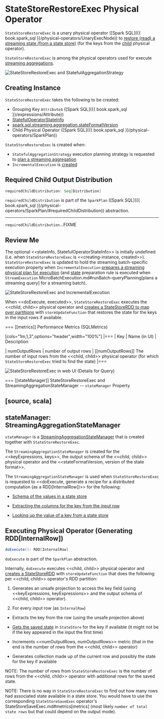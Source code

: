 # StateStoreRestoreExec Physical Operator

`StateStoreRestoreExec` is a unary physical operator ([Spark SQL]({{ book.spark_sql }}/physical-operators/UnaryExecNode)) to [restore (read) a streaming state (from a state store)](StateStoreReader.md) (for the keys from the [child](#child) physical operator).

`StateStoreRestoreExec` is among the physical operators used for execute [streaming aggregations](../streaming-aggregation/index.md).

![StateStoreRestoreExec and StatefulAggregationStrategy](../images/StateStoreRestoreExec-StatefulAggregationStrategy.png)

## Creating Instance

`StateStoreRestoreExec` takes the following to be created:

* <span id="keyExpressions"> Grouping Key `Attribute`s ([Spark SQL]({{ book.spark_sql }}/expressions/Attribute))
* <span id="stateInfo"> [StatefulOperatorStateInfo](../stateful-stream-processing/StatefulOperatorStateInfo.md)
* <span id="stateFormatVersion"> [spark.sql.streaming.aggregation.stateFormatVersion](../configuration-properties.md#spark.sql.streaming.aggregation.stateFormatVersion)
* <span id="child"> Child Physical Operator ([Spark SQL]({{ book.spark_sql }}/physical-operators/SparkPlan))

`StateStoreRestoreExec` is created when:

* `StatefulAggregationStrategy` execution planning strategy is requested to [plan a streaming aggregation](../execution-planning-strategies/StatefulAggregationStrategy.md#planStreamingAggregation)
* `IncrementalExecution` is [created](../IncrementalExecution.md#state)

## <span id="requiredChildDistribution"> Required Child Output Distribution

```scala
requiredChildDistribution: Seq[Distribution]
```

`requiredChildDistribution` is part of the `SparkPlan` ([Spark SQL]({{ book.spark_sql }}/physical-operators/SparkPlan/#requiredChildDistribution)) abstraction.

---

`requiredChildDistribution`...FIXME

## Review Me

The optional <<stateInfo, StatefulOperatorStateInfo>> is initially undefined (i.e. when `StateStoreRestoreExec` is <<creating-instance, created>>). `StateStoreRestoreExec` is updated to hold the streaming batch-specific execution property when `IncrementalExecution` [prepares a streaming physical plan for execution](../IncrementalExecution.md#preparations) (and [state](../IncrementalExecution.md#state) preparation rule is executed when `StreamExecution` MicroBatchExecution.md#runBatch-queryPlanning[plans a streaming query] for a streaming batch).

![StateStoreRestoreExec and IncrementalExecution](../images/StateStoreRestoreExec-IncrementalExecution.png)

When <<doExecute, executed>>, `StateStoreRestoreExec` executes the <<child, child>> physical operator and [creates a StateStoreRDD to map over partitions](../stateful-stream-processing/StateStoreOps.md#mapPartitionsWithStateStore) with `storeUpdateFunction` that restores the state for the keys in the input rows if available.

=== [[metrics]] Performance Metrics (SQLMetrics)

[cols="1m,1,3",options="header",width="100%"]
|===
| Key
| Name (in UI)
| Description

| numOutputRows
| number of output rows
| [[numOutputRows]] The number of input rows from the <<child, child>> physical operator (for which `StateStoreRestoreExec` tried to find the state)
|===

![StateStoreRestoreExec in web UI (Details for Query)](../images/StateStoreRestoreExec-webui-query-details.png)

=== [[stateManager]] StateStoreRestoreExec and StreamingAggregationStateManager -- `stateManager` Property

[source, scala]
----
stateManager: StreamingAggregationStateManager
----

`stateManager` is a [StreamingAggregationStateManager](../streaming-aggregation/StreamingAggregationStateManager.md) that is created together with `StateStoreRestoreExec`.

The `StreamingAggregationStateManager` is created for the <<keyExpressions, keys>>, the output schema of the <<child, child>> physical operator and the <<stateFormatVersion, version of the state format>>.

The `StreamingAggregationStateManager` is used when `StateStoreRestoreExec` is requested to <<doExecute, generate a recipe for a distributed computation (as a RDD[InternalRow])>> for the following:

* [Schema of the values in a state store](../streaming-aggregation/StreamingAggregationStateManager.md#getStateValueSchema)

* [Extracting the columns for the key from the input row](../streaming-aggregation/StreamingAggregationStateManager.md#getKey)

* [Looking up the value of a key from a state store](../streaming-aggregation/StreamingAggregationStateManager.md#get)

## <span id="doExecute"> Executing Physical Operator (Generating RDD[InternalRow])

```scala
doExecute(): RDD[InternalRow]
```

`doExecute` is part of the `SparkPlan` abstraction.

Internally, `doExecute` executes <<child, child>> physical operator and [creates a StateStoreRDD](../stateful-stream-processing/StateStoreOps.md#mapPartitionsWithStateStore) with `storeUpdateFunction` that does the following per <<child, child>> operator's RDD partition:

1. Generates an unsafe projection to access the key field (using <<keyExpressions, keyExpressions>> and the output schema of <<child, child>> operator).

1. For every input row (as `InternalRow`)

* Extracts the key from the row (using the unsafe projection above)

* [Gets the saved state](../stateful-stream-processing/StateStore.md#get) in `StateStore` for the key if available (it might not be if the key appeared in the input the first time)

* Increments <<numOutputRows, numOutputRows>> metric (that in the end is the number of rows from the <<child, child>> operator)

* Generates collection made up of the current row and possibly the state for the key if available

NOTE: The number of rows from `StateStoreRestoreExec` is the number of rows from the <<child, child>> operator with additional rows for the saved state.

NOTE: There is no way in `StateStoreRestoreExec` to find out how many rows had associated state available in a state store. You would have to use the corresponding `StateStoreSaveExec` operator's StateStoreSaveExec.md#metrics[metrics] (most likely `number of total state rows` but that could depend on the output mode).
